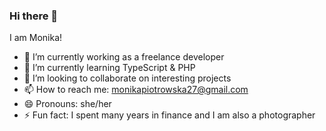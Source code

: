 ### Hi there 👋

I am Monika!  

- 🔭 I’m currently working as a freelance developer
- 🌱 I’m currently learning TypeScript & PHP
- 👯 I’m looking to collaborate on interesting projects
- 📫 How to reach me: monikapiotrowska27@gmail.com
- 😄 Pronouns: she/her
- ⚡ Fun fact: I spent many years in finance and I am also a photographer

